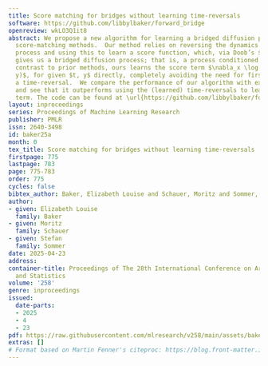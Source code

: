 ```yaml
---
title: Score matching for bridges without learning time-reversals
software: https://github.com/libbylbaker/forward_bridge
openreview: wkLO3Q1it8
abstract: We propose a new algorithm for learning a bridged diffusion process using
  score-matching methods.  Our method relies on reversing the dynamics of the forward
  process and using this to learn a score function, which, via Doob’s $h$-transform,
  gives us a bridged diffusion process; that is, a process conditioned on an endpoint.  In
  contrast to prior methods, ours learns the score term $\nabla_x \log p(t, x; T,
  y)$, for given $t, y$ directly, completely avoiding the need for first learning
  a time-reversal.  We compare the performance of our algorithm with existing methods
  and see that it outperforms using the (learned) time-reversals to learn the score
  term. The code can be found at \url{https://github.com/libbylbaker/forward_bridge.}
layout: inproceedings
series: Proceedings of Machine Learning Research
publisher: PMLR
issn: 2640-3498
id: baker25a
month: 0
tex_title: Score matching for bridges without learning time-reversals
firstpage: 775
lastpage: 783
page: 775-783
order: 775
cycles: false
bibtex_author: Baker, Elizabeth Louise and Schauer, Moritz and Sommer, Stefan
author:
- given: Elizabeth Louise
  family: Baker
- given: Moritz
  family: Schauer
- given: Stefan
  family: Sommer
date: 2025-04-23
address:
container-title: Proceedings of The 28th International Conference on Artificial Intelligence
  and Statistics
volume: '258'
genre: inproceedings
issued:
  date-parts:
  - 2025
  - 4
  - 23
pdf: https://raw.githubusercontent.com/mlresearch/v258/main/assets/baker25a/baker25a.pdf
extras: []
# Format based on Martin Fenner's citeproc: https://blog.front-matter.io/posts/citeproc-yaml-for-bibliographies/
---
```

